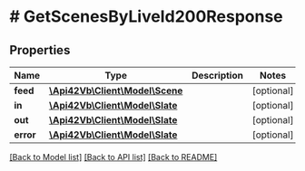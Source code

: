 # # GetScenesByLiveId200Response

## Properties

Name | Type | Description | Notes
------------ | ------------- | ------------- | -------------
**feed** | [**\Api42Vb\Client\Model\Scene**](Scene.md) |  | [optional]
**in** | [**\Api42Vb\Client\Model\Slate**](Slate.md) |  | [optional]
**out** | [**\Api42Vb\Client\Model\Slate**](Slate.md) |  | [optional]
**error** | [**\Api42Vb\Client\Model\Slate**](Slate.md) |  | [optional]

[[Back to Model list]](../../README.md#models) [[Back to API list]](../../README.md#endpoints) [[Back to README]](../../README.md)
